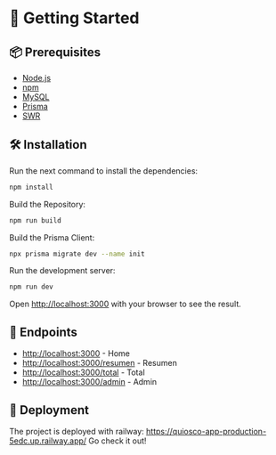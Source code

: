 # 🚀 Getting Started

## 📦 Prerequisites

- [Node.js](https://nodejs.org/en/)
- [npm](https://www.npmjs.com/)
- [MySQL](https://www.mysql.com/)
- [Prisma](https://www.prisma.io/)
- [SWR](https://swr.vercel.app/)

## 🛠️ Installation

Run the next command to install the dependencies:

```bash
npm install
```

Build the Repository:

```bash
npm run build
```

Build the Prisma Client:

```bash
npx prisma migrate dev --name init
```

Run the development server:

```bash
npm run dev
```

Open [http://localhost:3000](http://localhost:3000) with your browser to see the result.

## 🎈 Endpoints

- [http://localhost:3000](http://localhost:3000) - Home
- [http://localhost:3000/resumen](http://localhost:3000/resumen) - Resumen
- [http://localhost:3000/total](http://localhost:3000/total) - Total
- [http://localhost:3000/admin](http://localhost:3000/admin) - Admin

## 🚀 Deployment

The project is deployed with railway: <https://quiosco-app-production-5edc.up.railway.app/> Go check it out!
